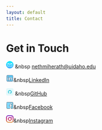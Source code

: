 ```yaml
---
layout: default
title: Contact
---
```


# Get in Touch

<img src="assets/email.png" alt="Profile" style="width: 20px;" /> &nbsp nethmiherath@uidaho.edu
  
<img src="assets/linkedin.png" alt="Profile" style="width: 20px;" />&nbsp[LinkedIn](https://linkedin.com/in/nethmih)
  
<img src="assets/github.png" alt="Profile" style="width: 20px;" /> &nbsp[GitHub](https://github.com/nethmiherath )
  
<img src="assets/facebook.png" alt="Profile" style="width: 20px;" />&nbsp[Facebook](https://www.facebook.com/nethmi.herath.9674?mibextid=wwXIfr&mibextid=wwXIfr)
  
<img src="assets/instagram.png" alt="Profile" style="width: 20px;" />&nbsp[Instagram](https://www.instagram.com/nethmichanikaigsh=YTcxMm9yZXpueDBp&utm_source=qr)
